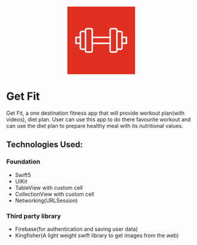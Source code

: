 
<p align="center">
 <img src="https://github.com/sandeepsahanicodes/GetFit/blob/main/Get%20Fit/Assets.xcassets/AppIcon.appiconset/Icon-60%403x.png"/>
</p>

# Get Fit

Get Fit, a one destination fitness app that will provide workout plan(with videos), diet plan. User can use this app to do there favourite workout and can use the diet plan to prepare healthy meal with its nutritional values.


## Technologies Used:
### Foundation
- Swift5
- UIKit
- TableView with custom cell
- CollectionView with custom cell
- Networking(URLSession)
### Third party library
- Firebase(for authentication and saving user data)
- Kingfisher(A light weight swift library to get images from the web)


